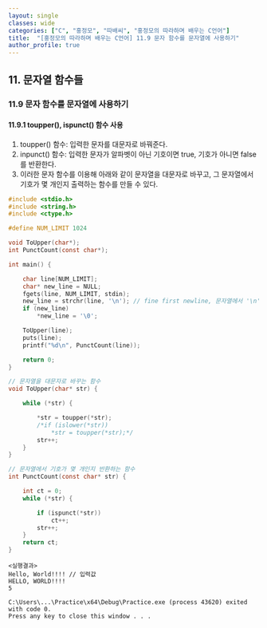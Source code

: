 ```yaml
---
layout: single
classes: wide
categories: ["C", "홍정모", "따배씨", "홍정모의 따라하며 배우는 C언어"]
title:  "[홍정모의 따라하며 배우는 C언어] 11.9 문자 함수를 문자열에 사용하기"
author_profile: true
---
```


## 11. 문자열 함수들

### 11.9 문자 함수를 문자열에 사용하기

#### 11.9.1 toupper(), ispunct() 함수 사용 

1. toupper() 함수: 입력한 문자를 대문자로 바꿔준다.
2. inpunct() 함수: 입력한 문자가 알파벳이 아닌 기호이면 true, 기호가 아니면 false를 반환한다.
3. 이러한 문자 함수를 이용해 아래와 같이 문자열을 대문자로 바꾸고, 그 문자열에서 기호가 몇 개인지 출력하는 함수를 만들 수 있다.

```c
#include <stdio.h>
#include <string.h>
#include <ctype.h>

#define NUM_LIMIT 1024

void ToUpper(char*);
int PunctCount(const char*);

int main() {

	char line[NUM_LIMIT];
	char* new_line = NULL;
	fgets(line, NUM_LIMIT, stdin);
	new_line = strchr(line, '\n'); // fine first newline, 문자열에서 '\n' 위치의 포인터를 반환한다.
	if (new_line)
		*new_line = '\0'; 

	ToUpper(line);
	puts(line);
	printf("%d\n", PunctCount(line));

	return 0;
}

// 문자열을 대문자로 바꾸는 함수
void ToUpper(char* str) {

	while (*str) {

		*str = toupper(*str);
		/*if (islower(*str))
			*str = toupper(*str);*/
		str++;
	}
}

// 문자열에서 기호가 몇 개인지 반환하는 함수
int PunctCount(const char* str) {

	int ct = 0;
	while (*str) {

		if (ispunct(*str))
			ct++;
		str++;
	}
	return ct;
}
```
```
<실행결과>
Hello, World!!!! // 입력값
HELLO, WORLD!!!!
5

C:\Users\...\Practice\x64\Debug\Practice.exe (process 43620) exited with code 0.
Press any key to close this window . . .
```

